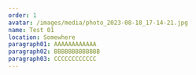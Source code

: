 ```yaml
---
order: 1
avatar: /images/media/photo_2023-08-18_17-14-21.jpg
name: Test 01
location: Somewhere
paragraph01: AAAAAAAAAAAA
paragraph02: BBBBBBBBBBBBB
paragraph03: CCCCCCCCCCCC
---
```

